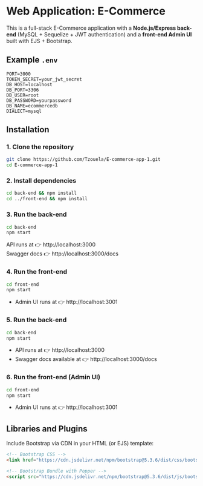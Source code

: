 # Web Application: E-Commerce  
This is a full-stack E-Commerce application with a **Node.js/Express back-end** (MySQL + Sequelize + JWT authentication) and a **front-end Admin UI** built with EJS + Bootstrap. 

## Example `.env`

```env
PORT=3000
TOKEN_SECRET=your_jwt_secret
DB_HOST=localhost
DB_PORT=3306
DB_USER=root
DB_PASSWORD=yourpassword
DB_NAME=ecommercedb
DIALECT=mysql
```

## Installation

### 1. Clone the repository
```bash
git clone https://github.com/Tzouela/E-commerce-app-1.git
cd E-commerce-app-1
```

### 2. Install dependencies
```bash
cd back-end && npm install
cd ../front-end && npm install
```

### 3. Run the back-end
```bash
cd back-end
npm start
```

API runs at 👉 http://localhost:3000  
Swagger docs 👉 http://localhost:3000/docs  

### 4. Run the front-end
```bash
cd front-end
npm start
```

- Admin UI runs at 👉 http://localhost:3001  

### 5. Run the back-end
```bash
cd back-end
npm start
```

- API runs at 👉 http://localhost:3000  
- Swagger docs available at 👉 http://localhost:3000/docs  

### 6. Run the front-end (Admin UI)
```bash
cd front-end
npm start
```

- Admin UI runs at 👉 http://localhost:3001  

## Libraries and Plugins

Include Bootstrap via CDN in your HTML (or EJS) template:

```html
<!-- Bootstrap CSS -->
<link href="https://cdn.jsdelivr.net/npm/bootstrap@5.3.6/dist/css/bootstrap.min.css" rel="stylesheet">

<!-- Bootstrap Bundle with Popper -->
<script src="https://cdn.jsdelivr.net/npm/bootstrap@5.3.6/dist/js/bootstrap.bundle.min.js"></script>
```